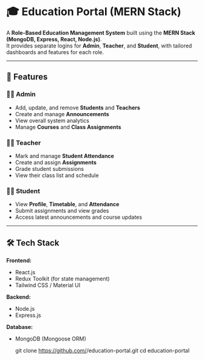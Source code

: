 # 🎓 Education Portal (MERN Stack)

A **Role-Based Education Management System** built using the **MERN Stack (MongoDB, Express, React, Node.js)**.  
It provides separate logins for **Admin**, **Teacher**, and **Student**, with tailored dashboards and features for each role.

---

## 🚀 Features

### 👨‍💼 Admin
- Add, update, and remove **Students** and **Teachers**
- Create and manage **Announcements**
- View overall system analytics
- Manage **Courses** and **Class Assignments**

### 👨‍🏫 Teacher
- Mark and manage **Student Attendance**
- Create and assign **Assignments**
- Grade student submissions
- View their class list and schedule

### 👨‍🎓 Student
- View **Profile**, **Timetable**, and **Attendance**
- Submit assignments and view grades
- Access latest announcements and course updates

---

## 🛠️ Tech Stack

**Frontend:**
- React.js  
- Redux Toolkit (for state management)  
- Tailwind CSS / Material UI  

**Backend:**
- Node.js  
- Express.js  

**Database:**
- MongoDB (Mongoose ORM)

   git clone https://github.com/<your-username>/education-portal.git
   cd education-portal
